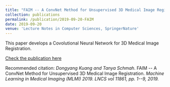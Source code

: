 ```yaml
---
title: "FAIM -- A ConvNet Method for Unsupervised 3D Medical Image Registration"
collection: publications
permalink: /publication/2019-09-20-FAIM
date: 2019-09-20
venue: 'Lecture Notes in Computer Sciences, SpringerNature'
---
```


This paper develops a Covolutional Neural Network for 3D Medical Image Registration.

[Check the publication here](https://doi.org/10.1007/978-3-030-32692-0_74)

Recommended citation: *Dongyang Kuang and Tanya Schmah*. FAIM -- A ConvNet Method for Unsupervised 3D Medical Image Registration. <i> Machine Learning in Medical Imaging (MLMI) 2019. LNCS vol 11861, pp. 1--9, 2019.</i>
